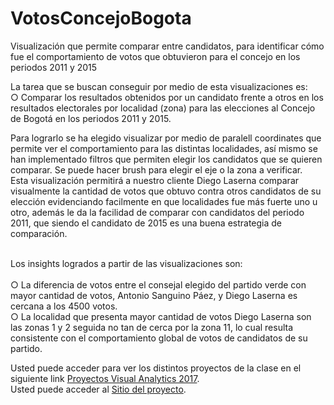# VotosConcejoBogota
Visualización que permite comparar entre candidatos, para identificar cómo fue el comportamiento de votos que obtuvieron para el concejo en los periodos 2011 y 2015

La tarea que se buscan conseguir por medio de esta visualizaciones es:<br/>
○ Comparar los resultados obtenidos por un candidato frente a otros en los resultados electorales por localidad (zona) para las elecciones al Concejo de Bogotá en los periodos 2011 y 2015.<br/>

Para lograrlo se ha elegido visualizar por medio de paralell coordinates que permite ver el comportamiento para las distintas localidades, así mismo se han implementado filtros que permiten elegir los candidatos que se quieren comparar.  Se puede hacer brush para elegir el eje 
o la zona a verificar.
<br/>
Esta visualización permitirá a nuestro cliente Diego Laserna comparar visualmente la cantidad de votos que obtuvo contra otros candidatos de su elección evidenciando facilmente en que localidades fue más fuerte uno u otro, además le da la facilidad de comparar con candidatos del periodo 2011, que siendo el candidato de 2015 es una buena estrategia de comparación. 
<br/><br/>

Los insights logrados a partir de las visualizaciones son:<br/><br/>
○ La diferencia de votos entre el consejal elegido del partido verde con mayor cantidad de votos, Antonio Sanguino Páez,  y Diego Laserna es cercana a los 4500 votos.  <br/> 
○ La localidad que presenta mayor cantidad de votos Diego Laserna son las zonas 1 y 2 seguida no tan de cerca por la zona 11, lo cual resulta consistente con el comportamiento global de votos de candidatos de su partido. 

Usted puede acceder para ver los distintos proyectos de la clase en el siguiente link [Proyectos Visual Analytics 2017](http://johnguerra.co/classes/visual_analytics_fall_2017/students/index.html).
<br/>
Usted puede acceder al [Sitio del proyecto](https://vlarandac.github.io/VotosConcejoBogota/).
